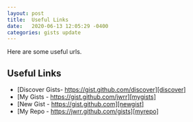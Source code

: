 ```yaml
---
layout: post
title:  Useful Links
date:   2020-06-13 12:05:29 -0400
categories: gists update
---
```


Here are some useful urls.

Useful Links
------------

- [Discover Gists- https://gist.github.com/discover][discover]
- [My Gists - https://gist.github.com/jwrr][mygists]
- [New Gist - https://gist.github.com][newgist]
- [My Repo - https://jwrr.github.com/gists][myrepo]

[discover]: https://gist.github.com/discover 
[mygists]:  https://gist.github.com/jwrr
[myrepo]:   https://github.com/jwrr/gists
[newgist]:  https://gist.github.com

